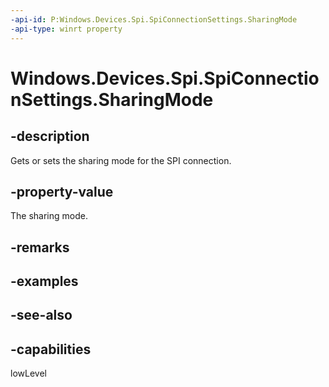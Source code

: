 ```yaml
---
-api-id: P:Windows.Devices.Spi.SpiConnectionSettings.SharingMode
-api-type: winrt property
---
```


<!-- Property syntax
public Windows.Devices.Spi.SpiSharingMode SharingMode { get;  set; }
-->

# Windows.Devices.Spi.SpiConnectionSettings.SharingMode

## -description
Gets or sets the sharing mode for the SPI connection.

## -property-value
The sharing mode.

## -remarks

## -examples

## -see-also


## -capabilities
lowLevel
